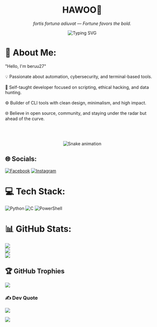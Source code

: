 <h1 align="center">HAWOO👋</h1>
<p align="center"><em>fortis fortuna adiuvat — Fortune favors the bold.</em></p>

<p align="center">
  <img src="https://readme-typing-svg.demolab.com?font=Fira+Code&size=22&pause=1000&color=00F7FF&center=true&vCenter=true&width=440&lines=Shell+Scripter+%7C+Bug+Hunter+%7C+Open+Source+Builder" alt="Typing SVG" />
</p>

# 💫 About Me:
"Hello, I'm beruu27"<br><br>💡 Passionate about automation, cybersecurity, and terminal-based tools.<br><br>🧠 Self-taught developer focused on scripting, ethical hacking, and data hunting.<br><br>⚙️ Builder of CLI tools with clean design, minimalism, and high impact.<br><br>🌐 Believe in open source, community, and staying under the radar but ahead of the curve.<br><br><br><br>

<div align="center">
  <img src="https://profile-readme-generator.com/assets/snake.svg" alt="Snake animation" />
</div>


## 🌐 Socials:
[![Facebook](https://img.shields.io/badge/Facebook-%231877F2.svg?logo=Facebook&logoColor=white)](https://facebook.com/sandi.fizi) 
[![Instagram](https://img.shields.io/badge/Instagram-%23E4405F.svg?logo=Instagram&logoColor=white)](https://instagram.com/rstuuramadhan)

# 💻 Tech Stack:
![Python](https://img.shields.io/badge/python-3670A0?style=plastic&logo=python&logoColor=ffdd54) 
![C](https://img.shields.io/badge/c-%2300599C.svg?style=plastic&logo=c&logoColor=white) 
![PowerShell](https://img.shields.io/badge/PowerShell-%235391FE.svg?style=plastic&logo=powershell&logoColor=white)

# 📊 GitHub Stats:
![](https://github-readme-stats.vercel.app/api?username=beruu27&theme=github_dark_dimmed&hide_border=false&include_all_commits=false&count_private=false)<br/>
![](https://nirzak-streak-stats.vercel.app/?user=beruu27&theme=github_dark_dimmed&hide_border=false)<br/>
![](https://github-readme-stats.vercel.app/api/top-langs/?username=beruu27&theme=github_dark_dimmed&hide_border=false&include_all_commits=false&count_private=false&layout=compact)

## 🏆 GitHub Trophies
![](https://github-profile-trophy.vercel.app/?username=beruu27&theme=shades-of-purple&no-frame=false&no-bg=true&margin-w=4)

### ✍️ Dev Quote
![](https://quotes-github-readme.vercel.app/api?type=horizontal&theme=dark)

[![](https://visitcount.itsvg.in/api?id=beruu27&icon=2&color=0)](https://visitcount.itsvg.in)
